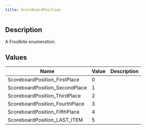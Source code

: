 ```yaml
---
title: ScoreboardPosition
---
```

## Description

A Frostbite enumeration.

## Values

| Name                            | Value | Description |
| ------------------------------- | ----- | ----------- |
| ScoreboardPosition\_FirstPlace  | 0     |             |
| ScoreboardPosition\_SecondPlace | 1     |             |
| ScoreboardPosition\_ThirdPlace  | 2     |             |
| ScoreboardPosition\_FourthPlace | 3     |             |
| ScoreboardPosition\_FifthPlace  | 4     |             |
| ScoreboardPosition\_LAST\_ITEM  | 5     |             |
